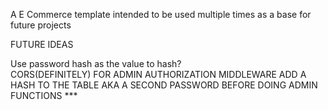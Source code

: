 A E Commerce template intended to be used multiple times as a base for future projects

FUTURE IDEAS

Use password hash as the value to hash?\
CORS(DEFINITELY)
FOR ADMIN AUTHORIZATION MIDDLEWARE ADD A HASH TO THE TABLE AKA A SECOND PASSWORD BEFORE DOING ADMIN FUNCTIONS \*\*\*
